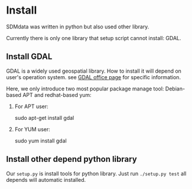 Install
===
SDMdata was written in python but also used other library.

Currently there is only one library that setup script cannot install: GDAL.

## Install GDAL
GDAL is a widely used geospatial library. How to install it will depend on user's operation system. see [GDAL office page](http://trac.osgeo.org/gdal/wiki/DownloadingGdalBinaries) for specific information. 

Here, we only introduce two most popular package manage tool: Debian-based APT and redhat-based yum:

1. For APT user:

	sudo apt-get install gdal
	
2. For YUM user:

	sudo yum install gdal 
	
## Install other depend python library
Our `setup.py` is install tools for python library. Just run `./setup.py test` all depends will automatic installed.
